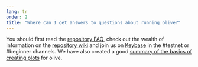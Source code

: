 ```yaml
---
lang: tr
order: 2
title: "Where can I get answers to questions about running olive?"
---
```


You should first read the [repository FAQ](https://github.com/olive-Network/olive-blockchain/wiki/FAQ), check out the wealth of information on the [repository wiki](https://github.com/olive-Network/olive-blockchain/wiki/) and  join us on [Keybase](https://keybase.io/team/olive_network.public) in the #testnet or #beginner channels. We have also created a good [summary of the basics of creating plots](https://www.olive.net/2021/02/22/plotting-basics.html) for olive.
